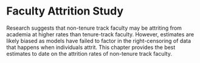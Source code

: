 # Faculty Attrition Study

Research suggests that non-tenure track faculty may be attriting from academia at higher rates than tenure-track faculty.  However, estimates are likely biased as models have failed to factor in the right-censoring of data that happens when individuals attrit.  This chapter provides the best estimates to date on the attrition rates of non-tenure track faculty.
